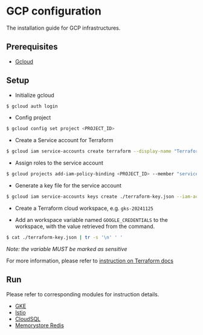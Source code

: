 # GCP configuration
The installation guide for GCP infrastructures.

## Prerequisites

- [Gcloud](https://cloud.google.com/sdk/docs/install#deb)

## Setup

- Initialize gcloud
```sh
$ gcloud auth login
```

- Config project
```sh
$ gcloud config set project <PROJECT_ID>
```

- Create a Service account for Terraform
```sh
$ gcloud iam service-accounts create terraform --display-name "Terraform admin account"
```

- Assign roles to the service account
```sh
$ gcloud projects add-iam-policy-binding <PROJECT_ID> --member "serviceAccount:terraform@<PROJECT_ID>.iam.gserviceaccount.com" --role "roles/owner"
```

- Generate a key file for the service account
```sh
$ gcloud iam service-accounts keys create ./terraform-key.json --iam-account terraform@<PROJECT_ID>.iam.gserviceaccount.com
```

- Create a Terraform cloud workspace, e.g. `gks-20241125`

- Add an workspace variable named `GOOGLE_CREDENTIALS` to the workspace, with the value retrieved from the command.
```sh
$ cat ./terraform-key.json | tr -s '\n' ' '
```

*Note: the variable MUST be marked as sensitive*

For more information, please refer to [instruction on Terraform docs](https://registry.terraform.io/providers/hashicorp/google/latest/docs/guides/getting_started)

## Run
Please refer to corresponding modules for instruction details.

- [GKE](./gke/README.md)
- [Istio](./istio/README.md)
- [CloudSQL](./cloudsql/README.md)
- [Memorystore Redis](./memorystore/README.md)